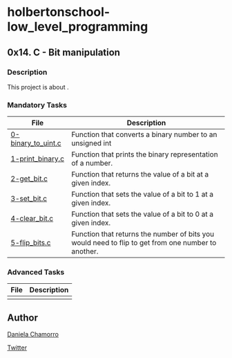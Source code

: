 # holbertonschool-low_level_programming

## 0x14. C - Bit manipulation
### Description
This project is about .


### Mandatory Tasks

| File | Description |
| ------ | ------ |
| [0-binary_to_uint.c](https://github.com/dalexach/holbertonschool-low_level_programming/tree/master/0x14-bit_manipulation/0-binary_to_uint.c) | Function that converts a binary number to an unsigned int |
| [1-print_binary.c](https://github.com/dalexach/holbertonschool-low_level_programming/tree/master/0x14-bit_manipulation/1-print_binary.c) | Function that prints the binary representation of a number. |
| [2-get_bit.c](https://github.com/dalexach/holbertonschool-low_level_programming/tree/master/0x14-bit_manipulation/2-get_bit.c) | Function that returns the value of a bit at a given index. |
| [3-set_bit.c](https://github.com/dalexach/holbertonschool-low_level_programming/tree/master/0x14-bit_manipulation/3-set_bit.c) | Function that sets the value of a bit to 1 at a given index. |
| [4-clear_bit.c](https://github.com/dalexach/holbertonschool-low_level_programming/tree/master/0x14-bit_manipulation/4-clear_bit.c) | Function that sets the value of a bit to 0 at a given index. |
| [5-flip_bits.c](https://github.com/dalexach/holbertonschool-low_level_programming/tree/master/0x14-bit_manipulation/5-flip_bits.c) | Function that returns the number of bits you would need to flip to get from one number to another. |



### Advanced Tasks
| File | Description |
| ------ | ------ |
| []() |  |

## Author

[Daniela Chamorro](https://www.linkedin.com/in/daniela-alexandra-chamorro-guerrero-666805a1/)

[Twitter](https://twitter.com/dalexach)

